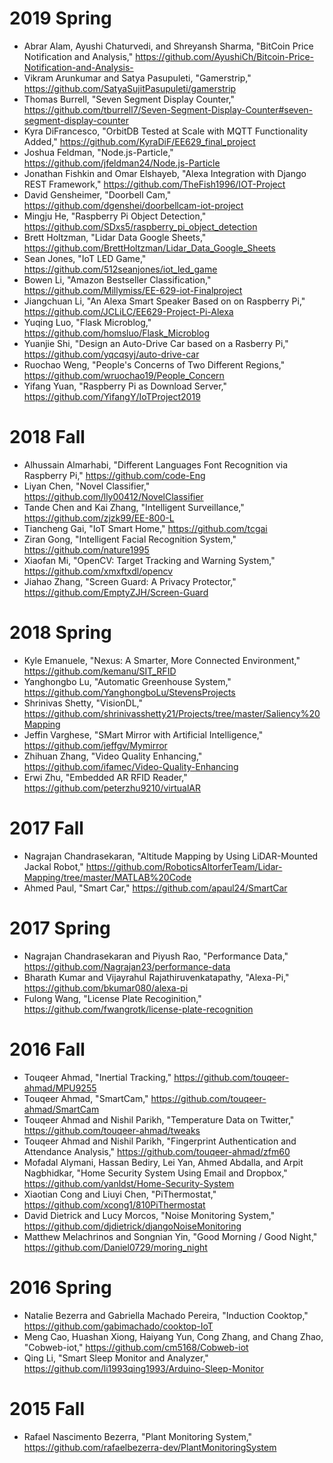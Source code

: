# 2019 Spring

* Abrar Alam, Ayushi Chaturvedi, and Shreyansh Sharma, "BitCoin Price Notification and Analysis," https://github.com/AyushiCh/Bitcoin-Price-Notification-and-Analysis-
* Vikram Arunkumar and Satya Pasupuleti, "Gamerstrip," https://github.com/SatyaSujitPasupuleti/gamerstrip
* Thomas Burrell, "Seven Segment Display Counter," https://github.com/tburrell7/Seven-Segment-Display-Counter#seven-segment-display-counter
* Kyra DiFrancesco, "OrbitDB Tested at Scale with MQTT Functionality Added," https://github.com/KyraDiF/EE629_final_project
* Joshua Feldman, "Node.js-Particle," https://github.com/jfeldman24/Node.js-Particle
* Jonathan Fishkin and Omar Elshayeb, "Alexa Integration with Django REST Framework," https://github.com/TheFish1996/IOT-Project
* David Gensheimer, "Doorbell Cam," https://github.com/dgenshei/doorbellcam-iot-project
* Mingju He, "Raspberry Pi Object Detection," https://github.com/SDxs5/raspberry_pi_object_detection
* Brett Holtzman, "Lidar Data Google Sheets," https://github.com/BrettHoltzman/Lidar_Data_Google_Sheets
* Sean Jones, "IoT LED Game," https://github.com/512seanjones/iot_led_game
* Bowen Li, "Amazon Bestseller Classification," https://github.com/Millymiss/EE-629-iot-Finalproject
* Jiangchuan Li, "An Alexa Smart Speaker Based on on Raspberry Pi," https://github.com/JCLiLC/EE629-Project-Pi-Alexa
* Yuqing Luo, "Flask Microblog," https://github.com/homsluo/Flask_Microblog
* Yuanjie Shi, "Design an Auto-Drive Car based on a Rasberry Pi," https://github.com/yqcqsyj/auto-drive-car
* Ruochao Weng, "People's Concerns of Two Different Regions," https://github.com/wruochao19/People_Concern
* Yifang Yuan, "Raspberry Pi as Download Server," https://github.com/YifangY/IoTProject2019

# 2018 Fall

* Alhussain Almarhabi, "Different Languages Font Recognition via Raspberry Pi," https://github.com/code-Eng
* Liyan Chen, "Novel Classifier," https://github.com/lly00412/NovelClassifier
* Tande Chen and Kai Zhang, "Intelligent Surveillance," https://github.com/zjzk99/EE-800-L
* Tiancheng Gai, "IoT Smart Home," https://github.com/tcgai
* Ziran Gong, "Intelligent Facial Recognition System," https://github.com/nature1995
* Xiaofan Mi, "OpenCV: Target Tracking and Warning System," https://github.com/xmxftxdl/opencv
* Jiahao Zhang, "Screen Guard: A Privacy Protector," https://github.com/EmptyZJH/Screen-Guard

# 2018 Spring

* Kyle Emanuele, "Nexus: A Smarter, More Connected Environment," https://github.com/kemanu/SIT_RFID
* Yanghongbo Lu, "Automatic Greenhouse System," https://github.com/YanghongboLu/StevensProjects
* Shrinivas Shetty, "VisionDL," https://github.com/shrinivasshetty21/Projects/tree/master/Saliency%20Mapping
* Jeffin Varghese, "SMart Mirror with Artificial Intelligence," https://github.com/jeffgv/Mymirror
* Zhihuan Zhang, "Video Quality Enhancing," https://github.com/ifamec/Video-Quality-Enhancing
* Erwi Zhu, "Embedded AR RFID Reader," https://github.com/peterzhu9210/virtualAR

# 2017 Fall

* Nagrajan Chandrasekaran, "Altitude Mapping by Using LiDAR-Mounted Jackal Robot," https://github.com/RoboticsAltorferTeam/Lidar-Mapping/tree/master/MATLAB%20Code
* Ahmed Paul, "Smart Car," https://github.com/apaul24/SmartCar


# 2017 Spring

* Nagrajan Chandrasekaran and Piyush Rao, "Performance Data," https://github.com/Nagrajan23/performance-data
* Bharath Kumar and Vijayrahul Rajathiruvenkatapathy, "Alexa-Pi," https://github.com/bkumar080/alexa-pi
* Fulong Wang, "License Plate Recoginition," https://github.com/fwangrotk/license-plate-recognition

# 2016 Fall

* Touqeer Ahmad, "Inertial Tracking," https://github.com/touqeer-ahmad/MPU9255
* Touqeer Ahmad, "SmartCam," https://github.com/touqeer-ahmad/SmartCam
* Touqeer Ahmad and Nishil Parikh, "Temperature Data on Twitter," https://github.com/touqeer-ahmad/tweaks
* Touqeer Ahmad and Nishil Parikh, "Fingerprint Authentication and Attendance Analysis," https://github.com/touqeer-ahmad/zfm60
* Mofadal Alymani, Hassan Bediry, Lei Yan, Ahmed Abdalla, and Arpit Nagbhidkar, "Home Security System Using Email and Dropbox,"
https://github.com/yanldst/Home-Security-System
* Xiaotian Cong and Liuyi Chen, "PiThermostat," https://github.com/xcong1/810PiThermostat
* David Dietrick and Lucy Morcos, "Noise Monitoring System," https://github.com/djdietrick/djangoNoiseMonitoring
* Matthew Melachrinos and Songnian Yin, "Good Morning / Good Night," https://github.com/Daniel0729/moring_night

# 2016 Spring

* Natalie Bezerra and Gabriella Machado Pereira, "Induction Cooktop," https://github.com/gabimachado/cooktop-IoT
* Meng Cao, Huashan Xiong, Haiyang Yun, Cong Zhang, and Chang Zhao, "Cobweb-iot," https://github.com/cm5168/Cobweb-iot
* Qing Li, "Smart Sleep Monitor and Analyzer," https://github.com/li1993qing1993/Arduino-Sleep-Monitor

# 2015 Fall

* Rafael Nascimento Bezerra, "Plant Monitoring System," https://github.com/rafaelbezerra-dev/PlantMonitoringSystem
